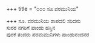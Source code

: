 +++
title = "೦೦೦ ಸೂ ವರಮುನಿಯ"

+++
ಸೂ. ವರಮುನಿಯ ಶಾಪದಲಿ ಸರಿದನು  
ಸುರರ ನಗರಿಗೆ ಪಾಂಡು ಹಸ್ತಿನ  
ಪುರಕೆ ತಂದರು ಪರಮಮುನಿಗಳು ಪಾಂಡುನಂದನರ